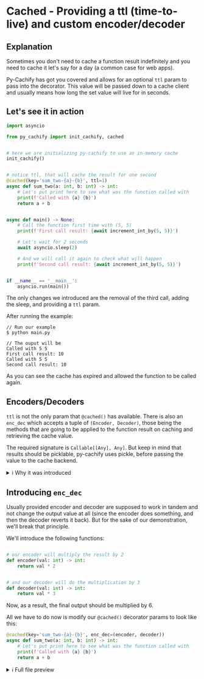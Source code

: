 # Cached - Providing a ttl (time-to-live) and custom encoder/decoder


## Explanation

Sometimes you don't need to cache a function result indefinitely and you need to cache it let's say for a day (a common case for web apps).

Py-Cachify has got you covered and allows for an optional `ttl` param to pass into the decorator.
This value will be passed down to a cache client and usually means how long the set value will live for in seconds.

## Let's see it in action


```python
import asyncio

from py_cachify import init_cachify, cached


# here we are initializing py-cachify to use an in-memory cache
init_cachify()


# notice ttl, that will cache the result for one second
@cached(key='sum_two-{a}-{b}', ttl=1)
async def sum_two(a: int, b: int) -> int:
    # Let's put print here to see what was the function called with
    print(f'Called with {a} {b}')
    return a + b


async def main() -> None:
    # Call the function first time with (5, 5)
    print(f'First call result: {await increment_int_by(5, 5)}')

    # Let's wait for 2 seconds
    await asyncio.sleep(2)

    # And we will call it again to check what will happen
    print(f'Second call result: {await increment_int_by(5, 5)}')


if __name__ == '__main__':
    asyncio.run(main())
```

The only changes we introduced are the removal of the third call, adding the sleep, and providing a `ttl` param.

After running the example:
<!-- termynal -->
```console
// Run our example
$ python main.py

// The ouput will be
Called with 5 5
First call result: 10
Called with 5 5
Second call result: 10

```

As you can see the cache has expired and allowed the function to be called again.

## Encoders/Decoders

`ttl` is not the only param that `@cached()` has available.
There is also an `enc_dec` which accepts a tuple of `(Encoder, Decoder)`,
those being the methods that are going to be applied to the function result on caching and retrieving the cache value.

The required signature is `Callable[[Any], Any]`.
But keep in mind that results should be picklable, py-cachify uses pickle, before passing the value to the cache backend.

<details>
<summary>ℹ Why it was introduced</summary>
<p>
The main reason is sometimes you have to cache something, that is not picklable by default.

Even though the cases are rare, we decided to support it since it doesn't hurt to have it when it's needed :)
</p>
</details>


## Introducing `enc_dec`

Usually provided encoder and decoder are supposed to work in tandem and not change the output value at all
(since the encoder does something, and then the decoder reverts it back). 
But for the sake of our demonstration, we'll break that principle.

We'll introduce the following functions:

```python

# our encoder will multiply the result by 2
def encoder(val: int) -> int:
    return val * 2


# and our decoder will do the multiplication by 3
def decoder(val: int) -> int:
    return val * 3
```

Now, as a result, the final output should be multiplied by 6.

All we have to do now is modify our `@cached()` decorator params to look like this:

```python
@cached(key='sum_two-{a}-{b}', enc_dec=(encoder, decoder))
async def sum_two(a: int, b: int) -> int:
    # Let's put print here to see what was the function called with
    print(f'Called with {a} {b}')
    return a + b
```


<details>
<summary>ℹ Full file preview </summary>
```python
import asyncio

from py_cachify import init_cachify, cached


# here we are initializing py-cachify to use an in-memory cache
init_cachify()


# our encoder will multiply the result by 2
def encoder(val: int) -> int:
    return val * 2


# and our decoder will do the multiplication by 3
def decoder(val: int) -> int:
    return val * 3


# enc_dec is provided
@cached(key='sum_two-{a}-{b}', enc_dec=(encoder, decoder))
async def sum_two(a: int, b: int) -> int:
    # Let's put print here to see what was the function called with
    print(f'Called with {a} {b}')
    return a + b


async def main() -> None:
    # Call the function first time with (5, 5), this is where the encoder will be applied before setting cache value
    print(f'First call result: {await sum_two(5, 5)}')

    # Calling the function again with the same arguments to make decoder do its job on retrieving value from cache
    print(f'Second call result: {await sum_two(5, 5)}')


if __name__ == '__main__':
    asyncio.run(main())
```

</details>


## Running the code

After running the currently crafted file, we should get the following output:

<!-- termynal -->
```bash
# Run our example
$ python main.py

# The ouput will be
Called with 5 5
First call result: 10
Second call result: 60

```

As you can see, the second call result was 60, which is 6 times bigger than the original value.


## What's next

We'll see some magic that py-cachify does on a function wrap and learn how to manually reset a cache.
